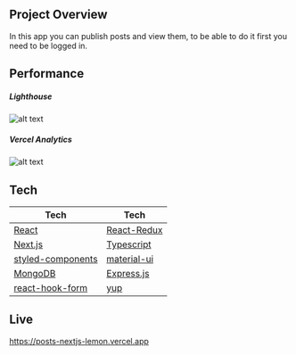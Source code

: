## Project Overview 
In this app you can publish posts and view them, to be able to do it first you need to be logged in.

## Performance
##### Lighthouse
![alt text](https://i.imgur.com/EGYOq0H.png)
##### Vercel Analytics
![alt text](https://i.imgur.com/HB8kcbD.png)

## Tech
| Tech | Tech |
| --- | --- |
| [React](https://reactjs.org/) | [React-Redux](https://react-redux.js.org/) |
| [Next.js](https://nextjs.org/)| [Typescript](https://www.typescriptlang.org/) |
| [styled-components](https://styled-components.com/)| [material-ui](https://mui.com/) |
| [MongoDB](https://www.mongodb.com/) | [Express.js](https://expressjs.com/) |
| [react-hook-form](https://react-hook-form.com/) | [yup](https://github.com/jquense/yup) |

## Live
https://posts-nextjs-lemon.vercel.app
